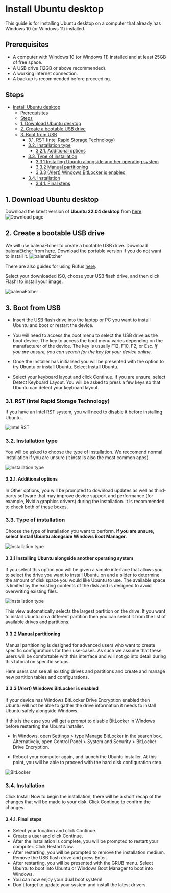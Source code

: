 # Install Ubuntu desktop

This guide is for installing Ubuntu desktop on a computer that already has Windows 10 (or Windows 11) installed.

## Prerequisites

- A computer with Windows 10 (or Windows 11) installed and at least 25GB of free space.
- A USB drive (12GB or above recommended).
- A working internet connection.
- A backup is recommended before proceeding.

## Steps

- [Install Ubuntu desktop](#install-ubuntu-desktop)
  - [Prerequisites](#prerequisites)
  - [Steps](#steps)
  - [1. Download Ubuntu desktop](#1-download-ubuntu-desktop)
  - [2. Create a bootable USB drive](#2-create-a-bootable-usb-drive)
  - [3. Boot from USB](#3-boot-from-usb)
    - [3.1. RST (Intel Rapid Storage Technology)](#31-rst-intel-rapid-storage-technology)
    - [3.2. Installation type](#32-installation-type)
      - [3.2.1. Additional options](#321-additional-options)
    - [3.3. Type of installation](#33-type-of-installation)
      - [3.3.1 Installing Ubuntu alongside another operating system](#331-installing-ubuntu-alongside-another-operating-system)
      - [3.3.2 Manual partitioning](#332-manual-partitioning)
      - [3.3.3 (Alert) Windows BitLocker is enabled](#333-alert-windows-bitlocker-is-enabled)
    - [3.4. Installation](#34-installation)
      - [3.4.1. Final steps](#341-final-steps)

## 1. Download Ubuntu desktop

Download the latest version of **Ubuntu 22.04 desktop** from [here](https://ubuntu.com/download/desktop).
![Download page](/dual_boot/images/download_page.PNG)

## 2. Create a bootable USB drive

We will use balenaEtcher to create a bootable USB drive. Download balenaEtcher from [here](https://www.balena.io/etcher/).
Download the portable version if you do not want to install it.
![balenaEtcher](/dual_boot/images/download_etcher.PNG)

There are also guides for using Rufus [here](https://ubuntu.com/tutorials/create-a-usb-stick-on-windows#1-overview).

Select your downloaded ISO, choose your USB flash drive, and then click Flash! to install your image.

![balenaEtcher](/dual_boot/images/balenaEtcher.PNG)

## 3. Boot from USB

- Insert the USB flash drive into the laptop or PC you want to install Ubuntu and boot or restart the device.

- You will need to access the boot menu to select the USB drive as the boot device. The key to access the boot menu varies depending on the manufacturer of the device.
The key is usually F12, F10, F2, or Esc.
*If you are unsure, you can search for the key for your device online.*
- Once the installer has initialised you will be presented with the option to try Ubuntu or install Ubuntu. Select Install Ubuntu.
- Select your keyboard layout and click Continue. If you are unsure, select Detect Keyboard Layout. You will be asked to press a few keys so that Ubuntu can detect your keyboard layout. 

### 3.1. RST (Intel Rapid Storage Technology)

If you have an Intel RST system, you will need to disable it before installing Ubuntu.

![Intel RST](/dual_boot/images/intel_rst.PNG)

### 3.2. Installation type

You will be asked to choose the type of installation. We reccomend normal installation if you are unsure (it installs also the most common apps).

![Installation type](/dual_boot/images/installation_type.PNG)

#### 3.2.1. Additional options

In Other options, you will be prompted to download updates as well as third-party software that may improve device support and performance (for example, Nvidia graphics drivers) during the installation. It is recommended to check both of these boxes.

### 3.3. Type of installation

Choose the type of installation you want to perform. **If you are unsure, select Install Ubuntu alongside Windows Boot Manager**.

![Installation type](/dual_boot/images/installation_type2.png)

#### 3.3.1 Installing Ubuntu alongside another operating system

If you select this option you will be given a simple interface that allows you to select the drive you want to install Ubuntu on and a slider to determine the amount of disk space you would like Ubuntu to use. The available space is limited by the existing contents of the disk and is designed to avoid overwriting existing files.

![Installation type](/dual_boot/images/installation_alongside_win.png)

This view automatically selects the largest partition on the drive. If you want to install Ubuntu on a different partition then you can select it from the list of available drives and partitions.

#### 3.3.2 Manual partitioning

Manual partitioning is designed for advanced users who want to create specific configurations for their use-cases. As such we assume that these users will be comfortable with this interface and will not go into detail during this tutorial on specific setups.

Here users can see all existing drives and partitions and create and manage new partition tables and configurations.

#### 3.3.3 (Alert) Windows BitLocker is enabled

If your device has Windows BitLocker Drive Encryption enabled then Ubuntu will not be able to gather the drive information it needs to install Ubuntu safely alongside Windows.

If this is the case you will get a prompt to disable BitLocker in Windows before restarting the Ubuntu installer.

- In Windows, open Settings > type Manage BitLocker in the search box.  Alternatively, open Control Panel > System and Security > BitLocker Drive   Encryption.

- Reboot your computer again, and launch the Ubuntu installer. At this point, you will be able to proceed with the hard disk configuration step.

![BitLocker](/dual_boot/images/bitlocker.png)

### 3.4. Installation

Click Install Now to begin the installation, there will be a short recap of the changes that will be made to your disk. Click Continue to confirm the changes.

#### 3.4.1. Final steps

- Select your location and click Continue.
- Create a user and click Continue.
- After the installation is complete, you will be prompted to restart your computer. Click Restart Now.
- After restarting, you will be prompted to remove the installation medium. Remove the USB flash drive and press Enter.
- After restarting, you will be presented with the GRUB menu. Select Ubuntu to boot into Ubuntu or Windows Boot Manager to boot into Windows.
- You can now enjoy your dual boot system!
- Don't forget to update your system and install the latest drivers.
